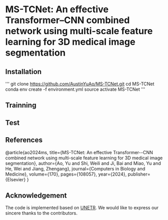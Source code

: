 # MS-TCNet: An effective Transformer–CNN combined network using multi-scale feature learning for 3D medical image segmentation

## Installation
'''
git clone https://github.com/AustinYuAo/MS-TCNet.git
cd MS-TCNet
conda env create -f environment.yml
source activate MS-TCNet
'''
## Trainning


## Test

## References
@article{ao2024ms,
  title={MS-TCNet: An effective Transformer--CNN combined network using multi-scale feature learning for 3D medical image segmentation},
  author={Ao, Yu and Shi, Weili and Ji, Bai and Miao, Yu and He, Wei and Jiang, Zhengang},
  journal={Computers in Biology and Medicine},
  volume={170},
  pages={108057},
  year={2024},
  publisher={Elsevier}
}

## Acknowledgement
The code is implemented based on [UNETR](https://github.com/Project-MONAI/research-contributions/tree/main/UNETR/BTCV). We would like to express our sincere thanks to the contributors.
